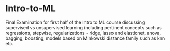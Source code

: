 # Intro-to-ML
Final Examination for first half of the Intro to ML course discussing supervised vs unsupervised learning including pertinent concepts such as regressions, stepwise, regularizations - ridge, lasso and elasticnet, anova, bagging, boosting, models based on Minkowski distance family such as knn etc.

